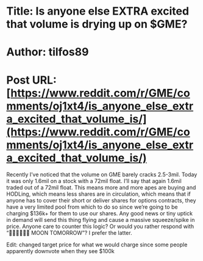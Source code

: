 # Title: Is anyone else EXTRA excited that volume is drying up on $GME?
# Author: tilfos89
# Post URL: [https://www.reddit.com/r/GME/comments/oj1xt4/is_anyone_else_extra_excited_that_volume_is/](https://www.reddit.com/r/GME/comments/oj1xt4/is_anyone_else_extra_excited_that_volume_is/)


Recently I’ve noticed that the volume on GME barely cracks 2.5-3mil. Today it was only 1.6mil on a stock with a 72mil float. I’ll say that again 1.6mil traded out of a 72mil float. This means more and more apes are buying and HODLing, which means less shares are in circulation, which means that if anyone has to cover their short or deliver shares for options contracts, they have a very limited pool from which to do so since we’re going to be charging $136k+ for them to use our shares. Any good news or tiny uptick in demand will send this thing flying and cause a massive squeeze/spike in price. Anyone care to counter this logic? Or would you rather respond with “🙌🏼🙌🏼🙌🏼 MOON TOMORROW”?
I prefer the latter.

Edit: changed target price for what we would charge since some people apparently downvote when they see $100k
